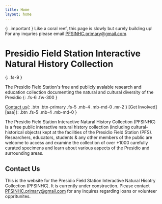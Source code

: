 ```yaml
---
title: Home
layout: home
---
```

{: .important }
Like a coral reef, this page is slowly but surely building up! For any inquries please email PFSINHC.primary@gmail.com.

# Presidio Field Station Interactive Natural History Collection
{: .fs-9 }

The Presidio Field Station's free and publicly avalable research and education collection documenting the natural and cultural diversity of the Presidio
{: .fs-6 .fw-300 }

[Contact us](#contact-us){: .btn .btn-primary .fs-5 .mb-4 .mb-md-0 .mr-2 }
[Get Involved][aaa]{: .btn .fs-5 .mb-4 .mb-md-0 }

The Presidio Field Station Interactive Natural History Collection (PFSINHC) is a free public interactive natural history collection (including cultural-historical objects) kept at the facilities of the Presidio Field Station (PFS). 
Researchers, educators, students & any other members of the public are welcome to access and examine the collection of over +1000 carefully curated specimens and learn about various aspects of the Presidio and surrounding areas.

## Contact Us
This is the website for the Presidio Field Station Interactive Natural Hisotry Collection (PFSINHC). It is currently under construction. Please contact PFSINHC.primary@gmail.com for any inquires regarding loans or volunteer oppritunites. 

[Just the Docs]: https://just-the-docs.github.io/just-the-docs/
[GitHub Pages]: https://docs.github.com/en/pages
[README]: https://github.com/just-the-docs/just-the-docs-template/blob/main/README.md
[Jekyll]: https://jekyllrb.com
[GitHub Pages / Actions workflow]: https://github.blog/changelog/2022-07-27-github-pages-custom-github-actions-workflows-beta/
[use this template]: https://github.com/just-the-docs/just-the-docs-template/generate
